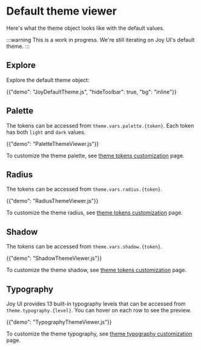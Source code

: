 # Default theme viewer

<p class="description">Here's what the theme object looks like with the default values.</p>

:::warning
This is a work in progress. We're still iterating on Joy UI's default theme.
:::

## Explore

Explore the default theme object:

{{"demo": "JoyDefaultTheme.js", "hideToolbar": true, "bg": "inline"}}

## Palette

The tokens can be accessed from `theme.vars.palette.{token}`. Each token has both `light` and `dark` values.

{{"demo": "PaletteThemeViewer.js"}}

To customize the theme palette, see [theme tokens customization](/joy-ui/customization/theme-tokens/) page.

## Radius

The tokens can be accessed from `theme.vars.radius.{token}`.

{{"demo": "RadiusThemeViewer.js"}}

To customize the theme radius, see [theme tokens customization](/joy-ui/customization/theme-tokens/) page.

## Shadow

The tokens can be accessed from `theme.vars.shadow.{token}`.

{{"demo": "ShadowThemeViewer.js"}}

To customize the theme shadow, see [theme tokens customization](/joy-ui/customization/theme-tokens/) page.

## Typography

Joy UI provides 13 built-in typography levels that can be accessed from `theme.typography.{level}`. You can hover on each row to see the preview.

{{"demo": "TypographyThemeViewer.js"}}

To customize the theme typography, see [theme typography customization](/joy-ui/customization/theme-typography/) page.
